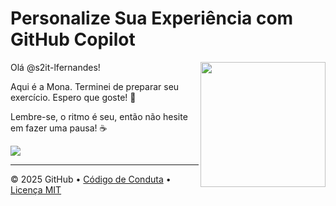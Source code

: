# Personalize Sua Experiência com GitHub Copilot

<img src="https://octodex.github.com/images/Professortocat_v2.png" align="right" height="200px" />

Olá @s2it-lfernandes!

Aqui é a Mona. Terminei de preparar seu exercício. Espero que goste! 💚

Lembre-se, o ritmo é seu, então não hesite em fazer uma pausa! ☕️

[![](https://img.shields.io/badge/Ir%20para%20o%20Exerc%C3%ADcio-%E2%86%92-1f883d?style=for-the-badge&logo=github&labelColor=197935)](https://github.com/s2it-lfernandes/skills-customize-your-github-copilot-experience/issues/1)

---

&copy; 2025 GitHub &bull; [Código de Conduta](https://www.contributor-covenant.org/version/2/1/code_of_conduct/code_of_conduct.md) &bull; [Licença MIT](https://gh.io/mit)

